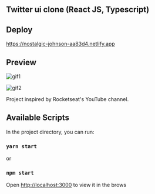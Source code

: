 ## Twitter ui clone (React JS, Typescript)

## Deploy

https://nostalgic-johnson-aa83d4.netlify.app

## Preview

![gif1](http://g.recordit.co/EjJuH2h2h0.gif)

![gif2](http://g.recordit.co/RjCsj0Jhc9.gif)

Project inspired by Rocketseat's YouTube channel.

## Available Scripts

In the project directory, you can run:

### `yarn start`

or

### `npm start`

Open [http://localhost:3000](http://localhost:3000) to view it in the brows

